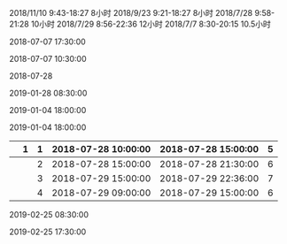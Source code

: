 2018/11/10  9:43-18:27    8小时
2018/9/23    9:21-18:27    8小时
2018/7/28    9:58-21:28    10小时
2018/7/29    8:56-22:36    12小时
2018/7/7      8:30-20:15    10.5小时

2018-07-07 17:30:00



2018-07-07 10:30:00

2018-07-28

2019-01-28 08:30:00

2019-01-04 18:00:00

2019-01-04 18:00:00

|      | 1    | 1    | 2018-07-28 10:00:00 | 2018-07-28 15:00:00 | 5    |
| ---- | ---- | ---- | ------------------- | ------------------- | ---- |
|      |      | 2    | 2018-07-28 15:00:00 | 2018-07-28 21:30:00 | 6    |
|      |      | 3    | 2018-07-29 15:00:00 | 2018-07-29 22:36:00 | 7    |
|      |      | 4    | 2018-07-29 09:00:00 | 2018-07-29 15:00:00 | 6    |

2019-02-25 08:30:00

2019-02-25 17:30:00